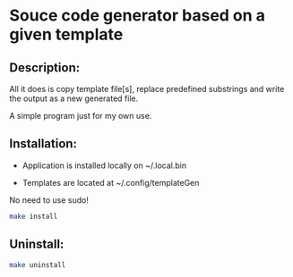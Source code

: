 # Souce code generator based on a given template

## Description:

All it does is copy template file[s], replace predefined substrings and write
the output as a new generated file.

A simple program just for my own use.

## Installation:
- Application is installed locally on ~/.local.bin

- Templates are located at ~/.config/templateGen

No need to use sudo!

``` sh
make install
```
## Uninstall:

``` sh
make uninstall
```
